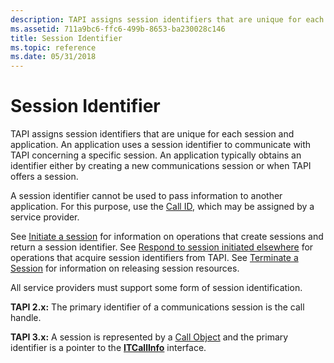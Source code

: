 ```yaml
---
description: TAPI assigns session identifiers that are unique for each session and application.
ms.assetid: 711a9bc6-ffc6-499b-8653-ba230028c146
title: Session Identifier
ms.topic: reference
ms.date: 05/31/2018
---
```


# Session Identifier

TAPI assigns session identifiers that are unique for each session and application. An application uses a session identifier to communicate with TAPI concerning a specific session. An application typically obtains an identifier either by creating a new communications session or when TAPI offers a session.

A session identifier cannot be used to pass information to another application. For this purpose, use the [Call ID](call-id-ovr.md), which may be assigned by a service provider.

See [Initiate a session](initiate-a-session-ovr.md) for information on operations that create sessions and return a session identifier. See [Respond to session initiated elsewhere](respond-to-session-initiated-elsewhere-ovr.md) for operations that acquire session identifiers from TAPI. See [Terminate a Session](terminate-a-session-ovr.md) for information on releasing session resources.

All service providers must support some form of session identification.

**TAPI 2.x:** The primary identifier of a communications session is the call handle.

**TAPI 3.x:** A session is represented by a [Call Object](call-object.md) and the primary identifier is a pointer to the [**ITCallInfo**](/windows/desktop/api/tapi3if/nn-tapi3if-itcallinfo) interface.

 

 



